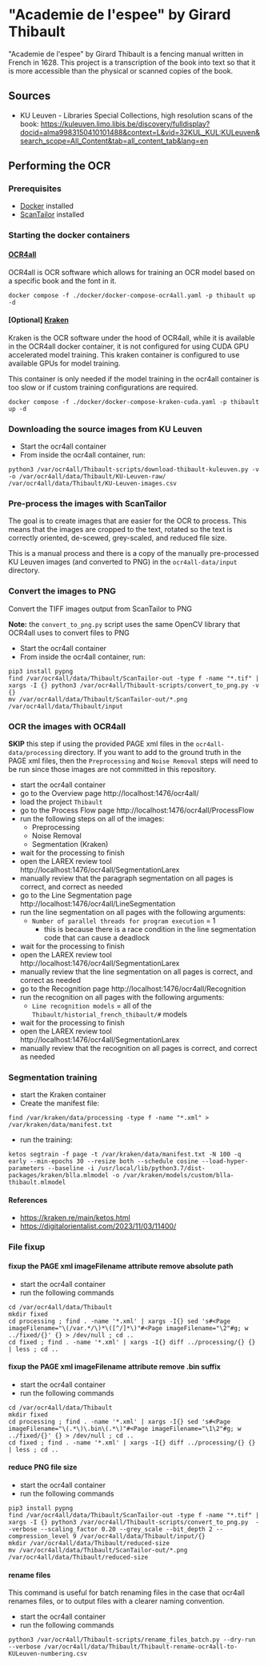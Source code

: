 "Academie de l'espee" by Girard Thibault
========================================

"Academie de l'espee" by Girard Thibault is a fencing manual written in French in 1628. This project is a transcription of the book into text so that it is more accessible than the physical or scanned copies of the book.

Sources
-------

* KU Leuven - Libraries Special Collections, high resolution scans of the book: https://kuleuven.limo.libis.be/discovery/fulldisplay?docid=alma9983150410101488&context=L&vid=32KUL_KUL:KULeuven&search_scope=All_Content&tab=all_content_tab&lang=en


Performing the OCR
------------------

### Prerequisites

* [Docker](https://www.docker.com/) installed
* [ScanTailor](https://scantailor.org/) installed


### Starting the docker containers

#### [OCR4all](https://www.ocr4all.org/)

OCR4all is OCR software which allows for training an OCR model based on a specific book and the font in it.

```
docker compose -f ./docker/docker-compose-ocr4all.yaml -p thibault up -d
```


#### [Optional] [Kraken](https://kraken.re/main/ketos.html)

Kraken is the OCR software under the hood of OCR4all, while it is available in the OCR4all docker container, it is not configured for using CUDA GPU accelerated model training. This kraken container is configured to use available GPUs for model training.

This container is only needed if the model training in the ocr4all container is too slow or if custom training configurations are required.

```
docker compose -f ./docker/docker-compose-kraken-cuda.yaml -p thibault up -d
```


### Downloading the source images from KU Leuven

* Start the ocr4all container
* From inside the ocr4all container, run:

```
python3 /var/ocr4all/Thibault-scripts/download-thibault-kuleuven.py -v -o /var/ocr4all/data/Thibault/KU-Leuven-raw/ /var/ocr4all/data/Thibault/KU-Leuven-images.csv
```


### Pre-process the images with ScanTailor

The goal is to create images that are easier for the OCR to process. This means that the images are cropped to the text, rotated so the text is correctly oriented, de-scewed, grey-scaled, and reduced file size.

This is a manual process and there is a copy of the manually pre-processed KU Leuven images (and converted to PNG) in the `ocr4all-data/input` directory.


### Convert the images to PNG

Convert the TIFF images output from ScanTailor to PNG

**Note:** the `convert_to_png.py` script uses the same OpenCV library that OCR4all uses to convert files to PNG

* Start the ocr4all container
* From inside the ocr4all container, run:

```
pip3 install pypng
find /var/ocr4all/data/Thibault/ScanTailor-out -type f -name "*.tif" | xargs -I {} python3 /var/ocr4all/Thibault-scripts/convert_to_png.py -v {}
mv /var/ocr4all/data/Thibault/ScanTailor-out/*.png /var/ocr4all/data/Thibault/input
```


### OCR the images with OCR4all

**SKIP** this step if using the provided PAGE xml files in the `ocr4all-data/processing` directory. If you want to add to the ground truth in the PAGE xml files, then the `Preprocessing` and `Noise Removal` steps will need to be run since those images are not committed in this repository.

* start the ocr4all container
* go to the Overview page http://localhost:1476/ocr4all/
* load the project `Thibault`
* go to the Process Flow page http://localhost:1476/ocr4all/ProcessFlow
* run the following steps on all of the images:
  * Preprocessing
  * Noise Removal
  * Segmentation (Kraken)
* wait for the processing to finish
* open the LAREX review tool http://localhost:1476/ocr4all/SegmentationLarex
* manually review that the paragraph segmentation on all pages is correct, and correct as needed
* go to the Line Segmentation page http://localhost:1476/ocr4all/LineSegmentation
* run the line segmentation on all pages with the following arguments:
  * `Number of parallel threads for program execution` = 1
    * this is because there is a race condition in the line segmentation code that can cause a deadlock
* wait for the processing to finish
* open the LAREX review tool http://localhost:1476/ocr4all/SegmentationLarex
* manually review that the line segmentation on all pages is correct, and correct as needed
* go to the Recognition page http://localhost:1476/ocr4all/Recognition
* run the recognition on all pages with the following arguments:
  * `Line recognition models` = all of the `Thibault/historial_french_thibault/#` models
* wait for the processing to finish
* open the LAREX review tool http://localhost:1476/ocr4all/SegmentationLarex
* manually review that the recognition on all pages is correct, and correct as needed


### Segmentation training

* start the Kraken container
* Create the manifest file:

```
find /var/kraken/data/processing -type f -name "*.xml" > /var/kraken/data/manifest.txt
```

* run the training:

```
ketos segtrain -f page -t /var/kraken/data/manifest.txt -N 100 -q early --min-epochs 30 --resize both --schedule cosine --load-hyper-parameters --baseline -i /usr/local/lib/python3.7/dist-packages/kraken/blla.mlmodel -o /var/kraken/models/custom/blla-thibault.mlmodel 
```


#### References

* https://kraken.re/main/ketos.html
* https://digitalorientalist.com/2023/11/03/11400/


### File fixup

#### fixup the PAGE xml imageFilename attribute remove absolute path

* start the ocr4all container
* run the following commands

```
cd /var/ocr4all/data/Thibault
mkdir fixed 
cd processing ; find . -name '*.xml' | xargs -I{} sed 's#<Page imageFilename="\(/var.*/\)*\([^/]*\)"#<Page imageFilename="\2"#g; w ../fixed/{}' {} > /dev/null ; cd ..
cd fixed ; find . -name '*.xml' | xargs -I{} diff ../processing/{} {}  | less ; cd ..
```


#### fixup the PAGE xml imageFilename attribute remove .bin suffix

* start the ocr4all container
* run the following commands

```
cd /var/ocr4all/data/Thibault
mkdir fixed 
cd processing ; find . -name '*.xml' | xargs -I{} sed 's#<Page imageFilename="\(.*\)\.bin\(.*\)"#<Page imageFilename="\1\2"#g; w ../fixed/{}' {} > /dev/null ; cd ..
cd fixed ; find . -name '*.xml' | xargs -I{} diff ../processing/{} {} | less ; cd ..
```

#### reduce PNG file size

* start the ocr4all container
* run the following commands

```
pip3 install pypng
find /var/ocr4all/data/Thibault/ScanTailor-out -type f -name "*.tif" | xargs -I {} python3 /var/ocr4all/Thibault-scripts/convert_to_png.py  --verbose --scaling_factor 0.20 --grey_scale --bit_depth 2 --compression_level 9 /var/ocr4all/data/Thibault/input/{}
mkdir /var/ocr4all/data/Thibault/reduced-size
mv /var/ocr4all/data/Thibault/ScanTailor-out/*.png /var/ocr4all/data/Thibault/reduced-size
```


#### rename files

This command is useful for batch renaming files in the case that ocr4all renames files, or to output files with a clearer naming convention.

* start the ocr4all container
* run the following commands

```
python3 /var/ocr4all/Thibault-scripts/rename_files_batch.py --dry-run --verbose /var/ocr4all/data/Thibault/Thibault-rename-ocr4all-to-KULeuven-numbering.csv
```
